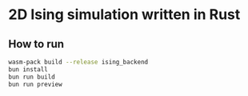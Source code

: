 # 2D Ising simulation written in Rust

## How to run
```sh
wasm-pack build --release ising_backend
bun install
bun run build
bun run preview
```
